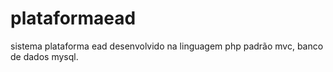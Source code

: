 # plataformaead
sistema plataforma ead desenvolvido na linguagem php padrão mvc, banco de dados mysql.
